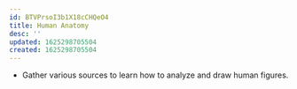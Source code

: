 ```yaml
---
id: BTVPrsoI3b1X18cCHQeO4
title: Human Anatomy
desc: ''
updated: 1625298705504
created: 1625298705504
---
```


- Gather various sources to learn how to analyze and draw human figures.
